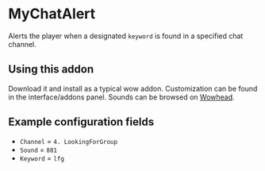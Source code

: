 # MyChatAlert

Alerts the player when a designated `keyword` is found in a specified chat channel.

## Using this addon

Download it and install as a typical wow addon. Customization can be found in the interface/addons panel. Sounds can be browsed on [Wowhead](https://classic.wowhead.com/sounds).

## Example configuration fields
- `Channel` = `4. LookingForGroup`
- `Sound` = `881`
- `Keyword` = `lfg`
